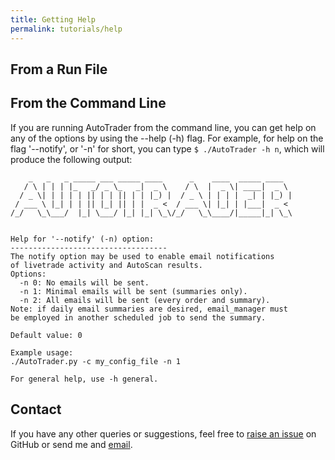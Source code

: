 ```yaml
---
title: Getting Help
permalink: tutorials/help
---
```



## From a Run File

## From the Command Line
If you are running AutoTrader from the command line, you can get help on any of the options by using the --help (-h) flag. For example,
for help on the flag '--notify', or '-n' for short, you can type `$ ./AutoTrader -h n`, which will produce the following output:


```
    _   _   _ _____ ___ _____ ____      _    ____  _____ ____  
   / \ | | | |_   _/ _ \_   _|  _ \    / \  |  _ \| ____|  _ \ 
  / _ \| | | | | || | | || | | |_) |  / _ \ | | | |  _| | |_) |
 / ___ \ |_| | | || |_| || | |  _ <  / ___ \| |_| | |___|  _ < 
/_/   \_\___/  |_| \___/ |_| |_| \_\/_/   \_\____/|_____|_| \_\
                                                               

Help for '--notify' (-n) option:
-----------------------------------
The notify option may be used to enable email notifications
of livetrade activity and AutoScan results.
Options:
  -n 0: No emails will be sent.
  -n 1: Minimal emails will be sent (summaries only).
  -n 2: All emails will be sent (every order and summary).
Note: if daily email summaries are desired, email_manager must
be employed in another scheduled job to send the summary.

Default value: 0

Example usage:
./AutoTrader.py -c my_config_file -n 1

For general help, use -h general.
```


## Contact
If you have any other queries or suggestions, feel free to [raise an issue](https://github.com/kieran-mackle/AutoTrader/issues)
on GitHub or send me and [email](mailto:kemackle98@gmail.com).



